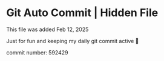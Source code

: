 # Git Auto Commit | Hidden File

This file was added Feb 12, 2025

Just for fun and keeping my daily git commit active 🤪

commit number: 592429
